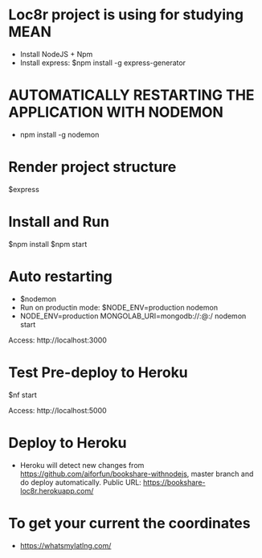 # Loc8r project is using for studying MEAN
- Install NodeJS + Npm
- Install express: $npm install -g express-generator
# AUTOMATICALLY RESTARTING THE APPLICATION WITH NODEMON
- npm install -g nodemon

# Render project structure
$express

# Install and Run
$npm install
$npm start

# Auto restarting
- $nodemon
- Run on productin mode: $NODE_ENV=production nodemon
- NODE_ENV=production MONGOLAB_URI=mongodb://<username>:<password>@<hostname>:<port>/<database> nodemon start

Access: http://localhost:3000

# Test Pre-deploy to Heroku
$nf start

Access: http://localhost:5000

# Deploy to Heroku
- Heroku will detect new changes from https://github.com/aiforfun/bookshare-withnodejs, master branch and do deploy automatically.
Public URL:
https://bookshare-loc8r.herokuapp.com/

# To get your current the coordinates
- https://whatsmylatlng.com/
